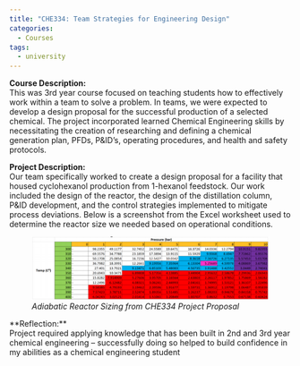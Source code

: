 ```yaml
---
title: "CHE334: Team Strategies for Engineering Design"
categories:
  - Courses
tags:
  - university
---
```

**Course Description:**<br>
This was 3rd year course focused on teaching students how to effectively work within a team to solve a problem. In teams, we were expected to develop a design proposal for the successful production of a selected chemical. The project incorporated learned Chemical Engineering skills by necessitating the creation of researching and defining a chemical generation plan, PFDs, P&ID’s, operating procedures, and health and safety protocols.

**Project Description:**<br>
Our team specifically worked to create a design proposal for a facility that housed cyclohexanol production from 1-hexanol feedstock. Our work included the design of the reactor, the design of the distillation column, P&ID development, and the control strategies implemented to mitigate process deviations. Below is a screenshot from the Excel worksheet used to determine the reactor size we needed based on operational conditions.
<figure>
  <img src="/assets/images/334.jpg" alt="Image" />
  <figcaption><em>Adiabatic Reactor Sizing from CHE334 Project Proposal</em></figcaption>
</figure>
**Reflection:**<br>
Project required applying knowledge that has been built in 2nd and 3rd year chemical engineering – successfully doing so helped to build confidence in my abilities as a chemical engineering student 
